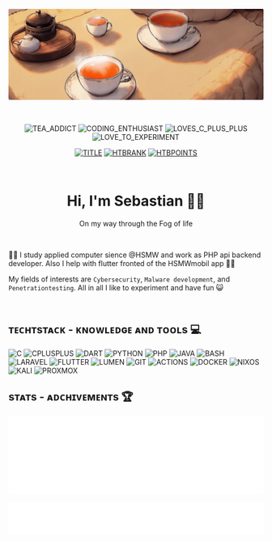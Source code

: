 <div align=center>

[![BANNER](./img/tea-banner-rounded.png)](https://github.com/SirQuacksALot)

<br>

![TEA_ADDICT](https://img.shields.io/badge/Tea_addict-white?style=flat-square&logo=mocha&logoColor=white&labelColor=%23d13838&color=%23db4242) ![CODING_ENTHUSIAST](https://img.shields.io/badge/coding_enthusiast-white?style=flat-square&logo=devbox&logoColor=white&labelColor=%23d13838&color=%23db4242) ![LOVES_C_PLUS_PLUS](https://img.shields.io/badge/C%2B%2B-white?style=flat-square&logo=southwestairlines&logoColor=white&labelColor=%23d13838&color=%23db4242) ![LOVE_TO_EXPERIMENT](https://img.shields.io/badge/loves%20to%20experiment-white?style=flat-square&logo=i18next&logoColor=white&labelColor=%23d13838&color=%23db4242)

[![TITLE](https://img.shields.io/badge/Hack%20The%20Box%20%7C%20Profile-white?style=flat-square&logo=hackthebox&logoColor=black&labelColor=%239FEF00&color=%23B8F344)](https://app.hackthebox.com/profile/1613228) [![HTBRANK](https://img.shields.io/badge/dynamic/json?url=https%3A%2F%2Fwww.hackthebox.com%2Fapi%2Fv4%2Fprofile%2F1613228&query=%24.profile.rank&style=flat-square&label=Rank&labelColor=%234d4d4d&color=%23555555)](https://app.hackthebox.com/profile/1613228) [![HTBPOINTS](https://img.shields.io/badge/dynamic/json?url=https%3A%2F%2Fwww.hackthebox.com%2Fapi%2Fv4%2Fprofile%2F1613228&query=%24.profile.points&style=flat-square&label=Points&labelColor=%234d4d4d&color=%23555555)](https://app.hackthebox.com/profile/1613228)

<br>

# Hi, I'm Sebastian 👋🏻

On my way through the Fog of life

</div>

<br>

<!-- Personal Overview -->
👨‍🎓 I study applied computer sience @HSMW and work as PHP api backend developer. Also I help with flutter fronted of the HSMWmobil app 🧑‍💻

My fields of interests are `Cybersecurity`, `Malware development`, and `Penetrationtesting`. All in all I like to experiment and have fun 😺

<br>

<!--Knowledge and Work Details -->
## ᴛᴇᴄʜᴛѕᴛᴀᴄᴋ - ᴋɴᴏᴡʟᴇᴅɢᴇ ᴀɴᴅ ᴛᴏᴏʟѕ 💻

![C](https://img.shields.io/badge/c-%2300599C.svg?style=flat-square&logo=c&logoColor=white) ![CPLUSPLUS](https://img.shields.io/badge/-C++-blue?style=flat-square&logo=cplusplus) ![DART](https://img.shields.io/badge/dart-%230175C2.svg?style=flat-square&logo=dart&logoColor=white) ![PYTHON](https://img.shields.io/badge/python-3670A0?style=flat-square&logo=python&logoColor=ffdd54) ![PHP](https://img.shields.io/badge/PHP-777BB4?style=flat-square&logo=php&logoColor=white) ![JAVA](https://img.shields.io/badge/Java-ED8B00?style=flat-square&logo=openjdk&logoColor=white) ![BASH](https://img.shields.io/badge/bash_script-%23121011.svg?style=flat-square&logo=gnu-bash&logoColor=white)
![LARAVEL](https://img.shields.io/badge/laravel-171f36?style=flat-square&logo=laravel&logoColor=red) ![FLUTTER](https://img.shields.io/badge/Flutter-%2302569B.svg?style=flat-square&logo=Flutter&logoColor=white) ![LUMEN](https://img.shields.io/badge/lumen-red?style=flat-square&logo=lumen&logoColor=white) ![GIT](https://img.shields.io/badge/git-%23F05033.svg?style=flat-square&logo=git&logoColor=white) ![ACTIONS](https://img.shields.io/badge/github%20actions-%232671E5.svg?style=flat-square&logo=githubactions&logoColor=white) ![DOCKER](https://img.shields.io/badge/docker-%230db7ed.svg?style=flat-square&logo=docker&logoColor=white) ![NIXOS](https://img.shields.io/badge/NixOS-5277C3.svg?style=flat-square&logo=NixOS&logoColor=white) ![KALI](https://img.shields.io/badge/Kali-268BEE?style=flat-square&logo=kalilinux&logoColor=white) ![PROXMOX](https://img.shields.io/badge/Proxmox-proxmox?style=flat-square&logo=proxmox&logoColor=%23E57000&labelColor=%232b2a33&color=%232b2a33)

<!-- Indepth detail information on github user -->
## sᴛᴀᴛs - ᴀᴅᴄʜɪᴠᴇᴍᴇɴᴛs 🏆​

<div id="footer" align="center">

![LANGUAGES](https://github.com/SirQuacksALot/SirQuacksALot/blob/master/img/metrics.plugin.languages.indepth.svg)

![ACHIEVEMENTS](https://github.com/SirQuacksALot/SirQuacksALot/blob/master/img/metrics.plugin.achievements.compact.svg)

<br>

<!-- [![BUY_ME_A_TEA](https://img.shields.io/badge/Buy_me_a_tea-white?style=flat-square&logo=mocha&logoColor=white&labelColor=%23d13838&color=%23db4242)](https://buymeacoffee.com/sirquacksalot) -->
